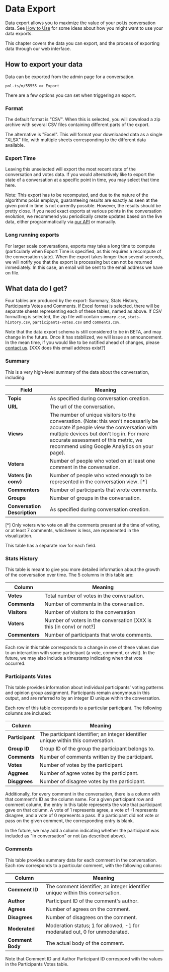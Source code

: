 # Data Export

Data export allows you to maximize the value of your pol.is conversation data.
See [How to Use](data/HowToUse.md) for some ideas about how you might want to use your data exports.

This chapter covers the data you can export, and the process of exporting data through our web interface.


## How to export your data

Data can be exported from the admin page for a conversation.

`pol.is/m/55555 >> Export`

There are a few options you can set when triggering an export.

### Format

The default format is "CSV".
When this is selected, you will download a zip archive with several CSV files containing different parts of the export.

The alternative is "Excel".
This will format your downloaded data as a single "XLSX" file, with multiple sheets corresponding to the different data available.

### Export Time

Leaving this unselected will export the most recent state of the conversation and votes data.
If you would alternatively like to export the state of a conversation at a specific point in time, you may select that time here.

Note: This export has to be recomputed, and due to the nature of the algorithms pol.is employs, guaranteeing results are exactly as seen at the given point in time is not currently possible.
However, the results should be pretty close.
If you need exact exports at various points in the conversation evolution, we recommend you periodically create updates based on the live data, either programmatically via [our API](data/ExportAPI.md) or manually.

### Long running exports

For larger scale conversations, exports may take a long time to compute (particularly when Export Time is specified, as this requires a recompute of the conversation state).
When the export takes longer than several seconds, we will notify you that the export is processing but can not be returned immediately.
In this case, an email will be sent to the email address we have on file.


## What data do I get?

Four tables are produced by the export: Summary, Stats History, Participants Votes and Comments.
If Excel format is selected, there will be separate sheets representing each of these tables, named as above.
If CSV formatting is selected, the zip file will contain `summary.csv`, `stats-history.csv`,  `participants-votes.csv` and `comments.csv`.

Note that the data export schema is still considered to be in BETA, and may change in the future.
Once it has stabilized, we will issue an announcement.
In the mean time, if you would like to be notified ahead of changes, please [contact us](contact@pol.is). [XXX does this email address exist?]

### Summary

This is a very high-level summary of the data about the conversation, including:

| Field                | Meaning 
| -------------------- | -------
| **Topic**            |  As specified during conversation creation.
| **URL**              | The url of the conversation.
| **Views**            | The number of unique visitors to the conversation. (Note: this won't necessarily be accurate if people view the conversation with multiple devices but don't log in. For more accurate assessment of this metric, we recommend using Google Analytics on your page).
| **Voters**           | Number of people who voted on at least one comment in the conversation.
| **Voters (in conv)** | Number of people who voted enough to be represented in the conversation view. [\*]
| **Commenters**       | Number of participants that wrote comments.
| **Groups**           | Number of groups in the conversation.
| **Conversation Description** |  As specified during conversation creation.

[\*] Only voters who vote on all the comments present at the time of voting, or at least 7 comments, whichever is less, are represented in the visualization.

This table has a separate row for each field.

### Stats History

This table is meant to give you more detailed information about the growth of the conversation over time.
The 5 columns in this table are:

| Column          | Meaning 
| --------------- | -------
| **Votes**       | Total number of votes in the conversation.
| **Comments**    | Number of comments in the conversation.
| **Visitors**    | Number of visitors to the conversation
| **Voters**      | Number of voters in the conversation [XXX is this (in conv) or not?]
| **Commenters**  | Number of participants that wrote comments.

Each row in this table corresponds to a change in one of these values due to an interaction with some participant (a vote, comment, or visit).
In the future, we may also include a timestamp indicating when that vote occurred.

### Participants Votes

This table provides information about individual participants' voting patterns and opinion group assignment.
Participants remain anonymous in this output, and are referred to by an integer ID unique within the conversation.

Each row of this table corresponds to a particular participant. 
The following columns are included:

| Column          | Meaning 
| --------------- | -------
| **Participant** | The participant identifier; an integer identifier unique within this conversation.
| **Group ID**    | Group ID of the group the participant belongs to.
| **Comments**    | Number of comments written by the participant.
| **Votes**       | Number of votes by the participant.
| **Aggrees**     | Number of agree votes by the participant.
| **Disggrees**   | Number of disagree votes by the participant.

Additionally, for every comment in the conversation, there is a column with that comment's ID as the column name.
For a given participant row and comment column, the entry in this table represents the vote that participant gave on that column.
A vote of 1 represents agree, a vote of -1 represents disagree, and a vote of 0 represents a pass.
If a participant did not vote or pass on the given comment, the corresponding entry is blank.

In the future, we may add a column indicating whether the participant was included as "In conversation" or not (as described above).

### Comments

This table provides summary data for each comment in the conversation.
Each row corresponds to a particular comment, with the following columns:

| Column           | Meaning 
| ---------------- | -------
| **Comment ID**   | The comment identifier; an integer identifier unique within this conversation.
| **Author**       | Participant ID of the comment's author.
| **Agrees**       | Number of agrees on the comment.
| **Disagrees**    | Number of disagrees on the comment.
| **Moderated**    | Moderation status; 1 for allowed, -1 for moderated out, 0 for unmoderated.
| **Comment Body** | The actual body of the comment.

Note that Comment ID and Author Participant ID correspond with the values in the Participants Votes table.


